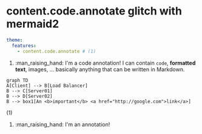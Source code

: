 # content.code.annotate glitch with mermaid2

``` yaml
theme:
  features:
    - content.code.annotate # (1)
```

1.  :man_raising_hand: I'm a code annotation! I can contain `code`, __formatted
    text__, images, ... basically anything that can be written in Markdown.


<div class="annotate" markdown>

```mermaid
graph TD
A[Client] --> B[Load Balancer]
B --> C[Server01]
B --> D[Server02]
B --> box1[An <b>important</b> <a href="http://google.com">link</a>]
```

</div>

(1)

1.  :man_raising_hand: I'm an annotation!
